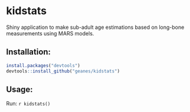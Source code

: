 kidstats
========

Shiny application to make sub-adult age estimations based on long-bone measurements using MARS models.

Installation:
-------------

```r
install.packages("devtools")
devtools::install_github("geanes/kidstats")
```
Usage:
------

Run: `r kidstats()`
